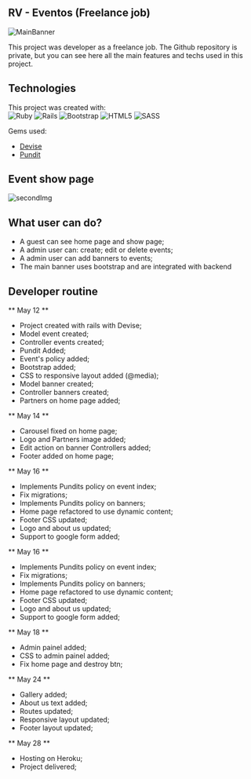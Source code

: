 ## RV - Eventos  (Freelance job)
![MainBanner](https://res.cloudinary.com/dloadb2bx/image/upload/v1622218575/rv1a_mtulb6.png)

This project was developer as a freelance job. The Github repository is private, but you can see here all the main features and techs used in this project.

## Technologies
This project was created with: <br>
<img alt="Ruby" src="https://img.shields.io/badge/ruby-%23CC342D.svg?style=for-the-badge&logo=ruby&logoColor=white"/> <img alt="Rails" src="https://img.shields.io/badge/rails-%23CC0000.svg?style=for-the-badge&logo=ruby-on-rails&logoColor=white"/> <img alt="Bootstrap" src="https://img.shields.io/badge/bootstrap-%23563D7C.svg?style=for-the-badge&logo=bootstrap&logoColor=white"/> <img alt="HTML5" src="https://img.shields.io/badge/html5-%23E34F26.svg?style=for-the-badge&logo=html5&logoColor=white"/> <img alt="SASS" src="https://img.shields.io/badge/SASS-hotpink.svg?style=for-the-badge&logo=SASS&logoColor=white"/>

Gems used:

 - [Devise](https://github.com/heartcombo/devise)
 - [Pundit](https://github.com/varvet/pundit)

## Event show page
![secondImg](https://res.cloudinary.com/dloadb2bx/image/upload/v1622218575/rv2_xzouje.png)

##  What user can do?

  - A guest can see home page and show page;
  - A admin user can: create; edit or delete events;
  - A admin user can add banners to events;
  - The main banner uses bootstrap and are integrated with backend

## Developer routine

** May 12 **

  - Project created with rails with Devise;
  - Model event created;
  - Controller events created;
  - Pundit Added;
  - Event's policy added;
  - Bootstrap added;
  - CSS to responsive layout added (@media);
  - Model banner created;
  - Controller banners created;
  - Partners on home page added;

** May 14 **

  - Carousel fixed on home page;
  - Logo and Partners image added;
  - Edit action on banner Controllers added;
  - Footer added on home page;


** May 16 **

  - Implements Pundits policy on event index;
  - Fix migrations;
  - Implements Pundits policy on banners;
  - Home page refactored to use dynamic content;
  - Footer CSS updated;
  - Logo and about us updated;
  - Support to google form added;

** May 16 **

  - Implements Pundits policy on event index;
  - Fix migrations;
  - Implements Pundits policy on banners;
  - Home page refactored to use dynamic content;
  - Footer CSS updated;
  - Logo and about us updated;
  - Support to google form added;

** May 18 **

  - Admin painel added;
  - CSS to admin painel added;
  - Fix home page and destroy btn;


** May 24 **

  - Gallery added;
  - About us text added;
  - Routes updated;
  - Responsive layout updated;
  - Footer layout updated;

** May 28 **

  - Hosting on Heroku;
  - Project delivered;

